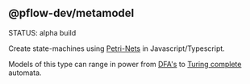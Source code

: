 ## @pflow-dev/metamodel

STATUS: alpha build

Create state-machines using [Petri-Nets](http://www.scholarpedia.org/article/Petri_net) in Javascript/Typescript.

Models of this type can range in power from [DFA's](https://en.wikipedia.org/wiki/Deterministic_finite_automaton#Example) to [Turing complete](https://www.quora.com/Why-is-an-inhibitor-arc-necessary-for-a-PetriNet-to-be-Turing-complete-What-kind-of-system-cant-be-represented-without-it) automata.
